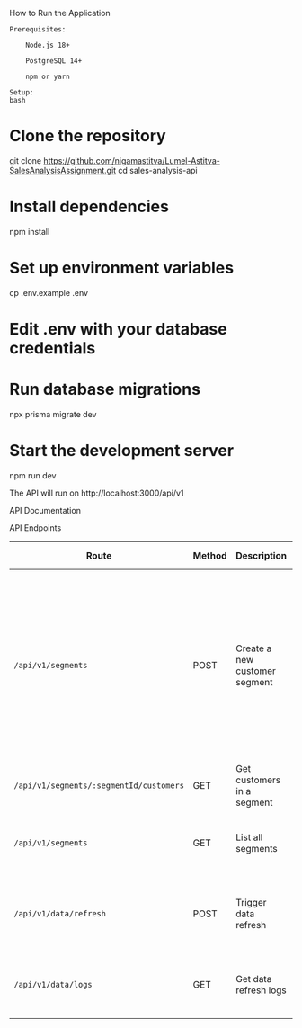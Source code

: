 How to Run the Application

    Prerequisites:

        Node.js 18+

        PostgreSQL 14+

        npm or yarn

    Setup:
    bash

# Clone the repository

git clone https://github.com/nigamastitva/Lumel-Astitva-SalesAnalysisAssignment.git
cd sales-analysis-api

# Install dependencies

npm install

# Set up environment variables

cp .env.example .env

# Edit .env with your database credentials

# Run database migrations

npx prisma migrate dev

# Start the development server

npm run dev

The API will run on http://localhost:3000/api/v1

API Documentation

API Endpoints

| **Route**                               | **Method** | **Description**               | **Request Body**                                                                                                                                                                                                            | **Sample Response**                                                                                |
| --------------------------------------- | ---------- | ----------------------------- | --------------------------------------------------------------------------------------------------------------------------------------------------------------------------------------------------------------------------- | -------------------------------------------------------------------------------------------------- |
| `/api/v1/segments`                      | POST       | Create a new customer segment | `{ name: string, description?: string, criteria: { minPurchases?: number, maxPurchases?: number, minRevenue?: number, maxRevenue?: number, categories?: string[], regions?: string[], startDate?: Date, endDate?: Date } }` | `{ id: string, name: string, description: string, criteria: object, createdAt: string }`           |
| `/api/v1/segments/:segmentId/customers` | GET        | Get customers in a segment    | -                                                                                                                                                                                                                           | `{ customers: Customer[], total: number }`                                                         |
| `/api/v1/segments`                      | GET        | List all segments             | -                                                                                                                                                                                                                           | `{ data: Segment[], meta: { page: number, limit: number, total: number, totalPages: number } }`    |
| `/api/v1/data/refresh`                  | POST       | Trigger data refresh          | `{ filePath: string }`                                                                                                                                                                                                      | `{ id: string, status: string, recordsProcessed: number, startedAt: string, completedAt: string }` |
| `/api/v1/data/logs`                     | GET        | Get data refresh logs         | -                                                                                                                                                                                                                           | `{ data: Log[], meta: { page: number, limit: number, total: number, totalPages: number } }`        |
